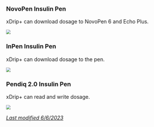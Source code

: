 ### NovoPen Insulin Pen

xDrip+ can download dosage to NovoPen 6 and Echo Plus.

<img src="../images/M-S-NP.png" style="zoom:75%;" />

### InPen Insulin Pen

xDrip+ can download dosage to the pen.

<img src="../images/M-S-IP.png" style="zoom:75%;" />

### Pendiq 2.0 Insulin Pen

xDrip+ can read and write dosage.

<img src="../images/M-S-PI.png" style="zoom:75%;" />

</br>

[*Last modified 6/6/2023*](https://github.com/NightscoutFoundation/xDrip/releases/tag/2022.05.26)
